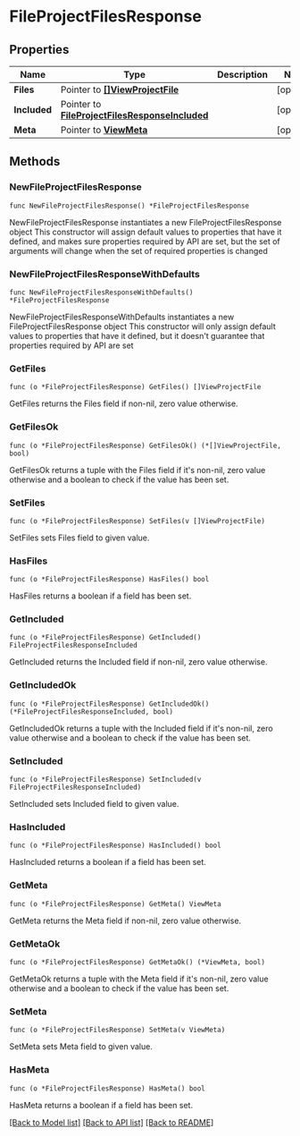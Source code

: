 # FileProjectFilesResponse

## Properties

Name | Type | Description | Notes
------------ | ------------- | ------------- | -------------
**Files** | Pointer to [**[]ViewProjectFile**](ViewProjectFile.md) |  | [optional] 
**Included** | Pointer to [**FileProjectFilesResponseIncluded**](file_ProjectFilesResponse_included.md) |  | [optional] 
**Meta** | Pointer to [**ViewMeta**](view.Meta.md) |  | [optional] 

## Methods

### NewFileProjectFilesResponse

`func NewFileProjectFilesResponse() *FileProjectFilesResponse`

NewFileProjectFilesResponse instantiates a new FileProjectFilesResponse object
This constructor will assign default values to properties that have it defined,
and makes sure properties required by API are set, but the set of arguments
will change when the set of required properties is changed

### NewFileProjectFilesResponseWithDefaults

`func NewFileProjectFilesResponseWithDefaults() *FileProjectFilesResponse`

NewFileProjectFilesResponseWithDefaults instantiates a new FileProjectFilesResponse object
This constructor will only assign default values to properties that have it defined,
but it doesn't guarantee that properties required by API are set

### GetFiles

`func (o *FileProjectFilesResponse) GetFiles() []ViewProjectFile`

GetFiles returns the Files field if non-nil, zero value otherwise.

### GetFilesOk

`func (o *FileProjectFilesResponse) GetFilesOk() (*[]ViewProjectFile, bool)`

GetFilesOk returns a tuple with the Files field if it's non-nil, zero value otherwise
and a boolean to check if the value has been set.

### SetFiles

`func (o *FileProjectFilesResponse) SetFiles(v []ViewProjectFile)`

SetFiles sets Files field to given value.

### HasFiles

`func (o *FileProjectFilesResponse) HasFiles() bool`

HasFiles returns a boolean if a field has been set.

### GetIncluded

`func (o *FileProjectFilesResponse) GetIncluded() FileProjectFilesResponseIncluded`

GetIncluded returns the Included field if non-nil, zero value otherwise.

### GetIncludedOk

`func (o *FileProjectFilesResponse) GetIncludedOk() (*FileProjectFilesResponseIncluded, bool)`

GetIncludedOk returns a tuple with the Included field if it's non-nil, zero value otherwise
and a boolean to check if the value has been set.

### SetIncluded

`func (o *FileProjectFilesResponse) SetIncluded(v FileProjectFilesResponseIncluded)`

SetIncluded sets Included field to given value.

### HasIncluded

`func (o *FileProjectFilesResponse) HasIncluded() bool`

HasIncluded returns a boolean if a field has been set.

### GetMeta

`func (o *FileProjectFilesResponse) GetMeta() ViewMeta`

GetMeta returns the Meta field if non-nil, zero value otherwise.

### GetMetaOk

`func (o *FileProjectFilesResponse) GetMetaOk() (*ViewMeta, bool)`

GetMetaOk returns a tuple with the Meta field if it's non-nil, zero value otherwise
and a boolean to check if the value has been set.

### SetMeta

`func (o *FileProjectFilesResponse) SetMeta(v ViewMeta)`

SetMeta sets Meta field to given value.

### HasMeta

`func (o *FileProjectFilesResponse) HasMeta() bool`

HasMeta returns a boolean if a field has been set.


[[Back to Model list]](../README.md#documentation-for-models) [[Back to API list]](../README.md#documentation-for-api-endpoints) [[Back to README]](../README.md)


